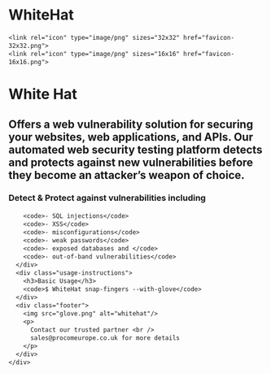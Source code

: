 # WhiteHat 
<html lang="en">
  <head>
    <meta charset="UTF-8" />
    <title>WhiteHat: provides real-time visibility into your security status and allows you to understand the risks and vulnerabilities in your environment. This means you can take appropriate steps to fix them before any malicious actors get in! </title>
    <link href="styles.css" rel="stylesheet">
    <meta name="viewport" content="width=device-width, initial-scale=1.0">
    <meta name="description" content="Detect & Protect against vulnerabilities ">
    <meta name="keywords" content="WhiteHat, Detect & Protect against vulnerabilities ">
    <meta name="author" content="WhiteHat">

    <link rel="icon" type="image/png" sizes="32x32" href="favicon-32x32.png">
    <link rel="icon" type="image/png" sizes="16x16" href="favicon-16x16.png">
  </head>
  <style>
  @import url("https://rsms.me/inter/inter-ui.css");

body {
  position: relative;
  margin: 0;
  padding: 0;
  font-family: "Inter UI", sans-serif;
  text-align: center;
  color: white;
}

.titan-background {
  position: absolute;
  width: 100%;
  background-image: linear-gradient(-180deg, #000000 0%, #200835 100%);
  overflow: hidden;
  z-index: 1;
  /* Make the rubber band scroll not show empty white space */
  top: -10%;
  height: 120%;
  min-height: 120vh;
  margin-bottom: -20%;
}

.stars {
  position: absolute;
  top: 0;
  width: 300vw;
  height: 100vh;
  transform: translate(0%, 0%);
  background-size: contain;
  background-repeat: repeat;
  transform-origin: top left;
}

.stars-L {
  background-image: url("assets/stars-L.svg");
  background-size: 890px;
  height: 750px;
  animation: panning-stars 200s linear infinite alternate;
}

.stars-M {
  background-image: url("assets/stars-M.svg");
  height: 530px;
  animation: panning-stars 300s linear infinite alternate;
}

.stars-S {
  background-image: url("assets/stars-S.svg");
  height: 370px;
  animation: panning-stars 400s linear infinite alternate;
}

@keyframes panning-stars {
  from {
    transform: translate(-20%, 0%);
  }
  to {
    transform: translate(-80%, -40%);
  }
}

.marvellous-container {
  position: relative;
  z-index: 2;
  padding: 104px 0 24px 0;
  width: 95%;
  max-width: 600px;
  margin: auto;
}

h1 {
  display: block;
  font-size: 80px;
  margin: 0 0 24px 0;
}

@media (max-width: 500px) {
  h1 {
    font-size: 16vw;
  }
}

h2 {
  font-weight: 500;
  font-size: 24px;
}

h3 {
  font-weight: 300;
  font-size: 24px;
}

a {
  color: inherit;
  text-decoration: underline;
}

.title-marvel {
  font-weight: bolder;
  color: #020103;
  letter-spacing: -6.7px;
  text-transform: uppercase;
  padding: 0 16px;
  background: #9b00f5;
}

.title-studios {
  position: relative;
  display: inline-block;
  font-weight: bold;
  color: #9b00f5;
  letter-spacing: -4.5px;
  text-transform: uppercase;
  padding: 0 16px;
  border-color: #9b00f5;
  border-top: 8px solid;
  border-bottom: 8px solid;
  line-height: 1;
}

code {
  display: block;
  box-sizing: border-box;
  text-align: left;
  font-size: 18px;
  width: 100%;
  padding: 16px 24px;
  background: rgba(44, 37, 44, 0.8);
  border: 1px solid #7f797f;
  border-radius: 8px;
  margin-bottom: 16px;
}

.header {
  margin-bottom: 104px;
}

.installation-instructions,
.usage-instructions {
  margin-top: 64px;
}

.footer {
  margin-top: 224px;
}

.footer img {
  height: 104px;
  width: auto;
}

  </style>
  <body>
    <div class="titan-background">
      <span class="stars stars-L"></span>
      <span class="stars stars-M"></span>
      <span class="stars stars-S"></span>
    </div>
    <div class="marvellous-container">
      <div class="header">
        <h1><span class="title-marvel">White </span> <span class="title-studios">Hat</span></h1>
        <h2>
          Offers a web vulnerability solution for securing your websites, web applications, and APIs. Our automated web security testing platform detects and protects against new vulnerabilities before they become an attacker’s weapon of choice.
        </h2>
      </div>
      <div class="installation-instructions">
        <h3>Detect & Protect against vulnerabilities including </h3>
       

        <code>- SQL injections</code>
        <code>- XSS</code>
        <code>- misconfigurations</code>
        <code>- weak passwords</code>
        <code>- exposed databases and </code>
        <code>- out-of-band vulnerabilities</code>
      </div>
      <div class="usage-instructions">
        <h3>Basic Usage</h3>
        <code>$ WhiteHat snap-fingers --with-glove</code>
      </div>
      <div class="footer">
        <img src="glove.png" alt="whitehat"/>
        <p>
          Contact our trusted partner <br />
          sales@procomeurope.co.uk for more details 
        </p>
      </div>
    </div>
  </body>
</html>

